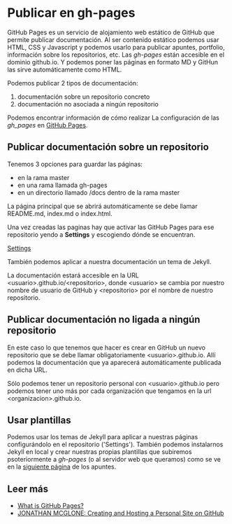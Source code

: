 # Publicar en gh-pages
GitHub Pages es un servicio de alojamiento web estático de GitHub que permite publicar documentación. Al ser contenido estático podemos usar HTML, CSS y Javascript y podemos usarlo para publicar apuntes, portfolio, información sobre los repositorios, etc. Las _gh-pages_ están accesible en el dominio github.io. Y podemos poner las páginas en formato MD y GitHun las sirve automáticamente como HTML.

Podemos publicar 2 tipos de documentación:
1. documentación sobre un repositorio concreto
2. documentación no asociada a ningún repositorio

Podemos encontrar información de cómo realizar La configuración de las _gh_pages_ en [GitHub Pages](https://pages.github.com/). 

## Publicar documentación sobre un repositorio
Tenemos 3 opciones para guardar las páginas:
* en la rama master
* en una rama llamada gh-pages
* en un directorio llamado /docs dentro de la rama master

La página principal que se abrirá automáticamente se debe llamar README.md, index.md o index.html.

Una vez creadas las paginas hay que activar las GitHub Pages para ese repositorio yendo a **Settings** y escogiendo dónde se encuentran.

[Settings](img/01-settings.png)

También podemos aplicar a nuestra documentación un tema de Jekyll.

La documentación estará accesible en la URL \<usuario>.github.io/\<repositorio>, donde \<usuario> se cambia por nuestro nombre de usuario de GitHub y \<repositorio> por el nombre de nuestro repositorio.

## Publicar documentación no ligada a ningún repositorio
En este caso lo que tenemos que hacer es crear en GitHub un nuevo repositorio que se debe llamar obligatoriamente \<usuario>.github.io. Allí podemos la documentación que ya aparecerá automáticamente publicada en dicha URL.

Sólo podemos tener un repositorio personal con \<usuario>.github.io pero podemos tener uno más por cada organización que tengamos en la url \<organizacion>.github.io.

## Usar plantillas
Podemos usar los temas de Jekyll para aplicar a nuestras páginas configurándolo en el repositorio ('Settings'). También podemos instalarnos Jekyll en local y crear nuestras propias plantillas que subiremos psoteriormente a _gh-pages_ (o al servidor web que queramos) como se ve en la [siguiente página](./jekyll.md) de los apuntes.

## Leer más
* [What is GitHub Pages?](https://help.github.com/categories/github-pages-basics/)
* [JONATHAN MCGLONE: Creating and Hosting a Personal Site on GitHub](http://jmcglone.com/guides/github-pages/)
